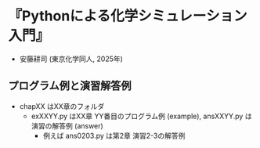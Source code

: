 # 『Pythonによる化学シミュレーション入門』
- 安藤耕司 (東京化学同人, 2025年)
## プログラム例と演習解答例
- chapXX はXX章のフォルダ
    - exXXYY.py はXX章 YY番目のプログラム例 (example), ansXXYY.py は演習の解答例 (answer)
        - 例えば ans0203.py は第2章 演習2-3の解答例


